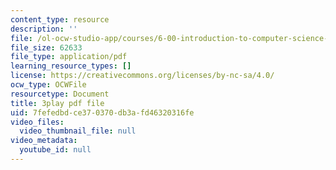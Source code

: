 ```yaml
---
content_type: resource
description: ''
file: /ol-ocw-studio-app/courses/6-00-introduction-to-computer-science-and-programming-fall-2008/7fefedbdce370370db3afd46320316fe_tuRYbBvOMRo.pdf
file_size: 62633
file_type: application/pdf
learning_resource_types: []
license: https://creativecommons.org/licenses/by-nc-sa/4.0/
ocw_type: OCWFile
resourcetype: Document
title: 3play pdf file
uid: 7fefedbd-ce37-0370-db3a-fd46320316fe
video_files:
  video_thumbnail_file: null
video_metadata:
  youtube_id: null
---
```


